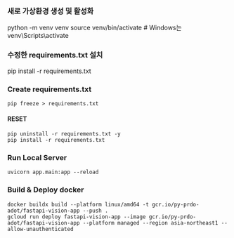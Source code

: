 ### 새로 가상환경 생성 및 활성화

python -m venv venv
source venv/bin/activate # Windows는 venv\Scripts\activate

### 수정한 requirements.txt 설치

pip install -r requirements.txt

### Create requirements.txt

```
pip freeze > requirements.txt
```

#### RESET

```
pip uninstall -r requirements.txt -y
pip install -r requirements.txt
```

### Run Local Server

```
uvicorn app.main:app --reload
```

### Build & Deploy docker

```
docker buildx build --platform linux/amd64 -t gcr.io/py-prdo-adot/fastapi-vision-app --push .
gcloud run deploy fastapi-vision-app --image gcr.io/py-prdo-adot/fastapi-vision-app --platform managed --region asia-northeast1 --allow-unauthenticated
```
